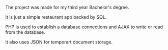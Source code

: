 The project was made for my third year Bachelor's degree.

It is just a simple restaurant app backed by SQL.

PHP is used to establish a database connections and AJAX to write or read from the database. 

It also uses JSON for temporart document storage.